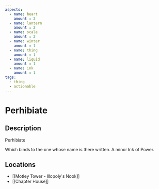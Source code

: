 ```yaml
---
aspects: 
  - name: heart
    amount : 2
  - name: lantern
    amount : 2
  - name: scale
    amount : 2
  - name: winter
    amount : 1
  - name: thing
    amount : 1
  - name: liquid
    amount : 1
  - name: ink
    amount : 1
tags:
  - thing
  - actionable
---
```


# Perhibiate

## Description
Perhibiate

Which binds to the one whose name is there written. A minor Ink of Power.
## Locations
- [[Motley Tower - Illopoly's Nook]]
- [[Chapter House]]